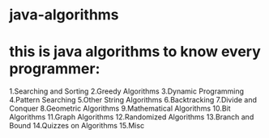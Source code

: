 # java-algorithms

# this is java algorithms to know every programmer:
1.Searching and Sorting
2.Greedy Algorithms
3.Dynamic Programming
4.Pattern Searching
5.Other String Algorithms
6.Backtracking
7.Divide and Conquer
8.Geometric Algorithms
9.Mathematical Algorithms
10.Bit Algorithms
11.Graph Algorithms
12.Randomized Algorithms
13.Branch and Bound
14.Quizzes on Algorithms
15.Misc
